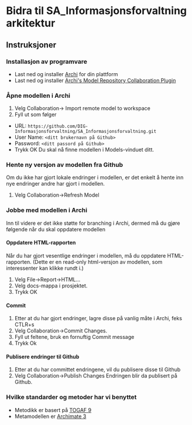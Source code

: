 # Bidra til SA_Informasjonsforvaltning arkitektur

## Instruksjoner

### Installasjon av programvare
*   Last ned og installer [Archi](http://archimatetool.com/download) for din plattform
*   Last ned og installer [Archi's Model Repository Collaboration Plugin](https://www.archimatetool.com/plugins)

### Åpne modellen i Archi
1.  Velg Collaboration-> Import remote model to workspace
2.  Fyll ut som følger
  * URL: `https://github.com/DIG-Informasjonsforvaltning/SA_Informasjonsforvaltning.git`
  * User Name: `<ditt brukernavn på Github>`
  * Password: `<ditt passord på Github>`
  * Trykk OK
Du skal nå finne modellen i Models-vinduet ditt.

### Hente ny versjon av modellen fra Github
Om du ikke har gjort lokale endringer i modellen, er det enkelt å hente inn nye endringer andre har gjort i modellen.
1. Velg Collaboration->Refresh Model
### Jobbe med modellen i Archi
Inn til videre er det ikke støtte for branching i Archi, dermed må du gjøre følgende når du skal oppdatere modellen

#### Oppdatere HTML-rapporten
Når du har gjort vesentlige endringer i modellen, må du oppdatere HTML-rapporten. (Dette er en read-only html-versjon av modellen, som interessenter kan klikke rundt i.)
1. Velg File->Report->HTML...
2. Velg docs-mappa i prosjektet.
3. Trykk OK
#### Commit
1.  Etter at du har gjort endringer, lagre disse på vanlig måte i Archi, feks CTLR+s
2.  Velg Collaboration->Commit Changes.
3.  Fyll ut feltene, bruk en fornuftig Commit message
4.  Trykk Ok

#### Publisere endringer til Github
1.  Etter at du har committet endringene, vil du publisere disse til Github
2.  Velg Collaboration->Publish Changes
Endringen blir da publisert på Github.

### Hvilke standarder og metoder har vi benyttet
*   Metodikk er basert på [TOGAF 9](http://pubs.opengroup.org/architecture/togaf9-doc/arch/)
*   Metamodellen er [Archimate 3](http://pubs.opengroup.org/architecture/archimate3-doc/)

